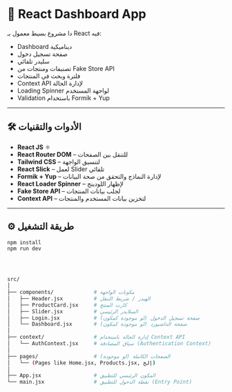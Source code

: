 # 🧿 React Dashboard App

دا مشروع بسيط معمول بـ React فيه:

- Dashboard ديناميكية
- صفحة تسجيل دخول
- سليدر تلقائي
- تصنيفات ومنتجات من Fake Store API
- فلترة وبحث في المنتجات
- Context API لإدارة الحالة
- Loading Spinner لواجهة المستخدم
- Validation باستخدام Formik + Yup

---

## 🛠️ الأدوات والتقنيات

- **React JS** ⚛️
- **React Router DOM** – للتنقل بين الصفحات
- **Tailwind CSS** – لتنسيق الواجهة
- **React Slick** – لعمل Slider تلقائي
- **Formik + Yup** – لإدارة النماذج والتحقق من صحة البيانات
- **React Loader Spinner** – لإظهار اللودينج
- **Fake Store API** – لجلب بيانات المنتجات
- **Context API** – لتخزين بيانات المستخدم والمنتجات

---

## ⚙️ طريقة التشغيل

```bash
npm install
npm run dev




src/
│
├── components/             # مكونات الواجهة
│   ├── Header.jsx          # الهيدر / شريط التنقل
│   ├── ProductCard.jsx     # كارت المنتج
│   ├── Slider.jsx          # السلايدر الرئيسي
│   ├── Login.jsx           # صفحة تسجيل الدخول (لو موجودة كمكون)
│   └── Dashboard.jsx       # صفحة الداشبورد (لو موجودة كمكون)
│
├── context/                # إدارة الحالة باستخدام Context API
│   └── AuthContext.jsx     # سياق المصادقة (Authentication Context)
│
├── pages/                  # الصفحات الكاملة (لو موجودة)
│   └── (Pages like Home.jsx, Products.jsx, إلخ)
│
├── App.jsx                 # المكون الرئيسي للتطبيق
└── main.jsx                # نقطة الدخول للتطبيق (Entry Point)

